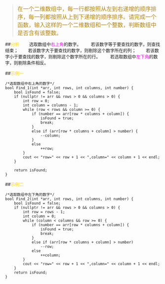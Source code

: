 ><font size=4 color=#B8860B>在一个二维数组中，每一行都按照从左到右递增的顺序排序，每一列都按照从上到下递增的顺序排序。请完成一个函数，输入这样的一个二维数组和一个整数，判断数组中是否含有该整数。</font>

##<font color=#FFD700>分析</font>
　　选取数组中<font color=#FF00FF>右上角</font>的数字。
　　若该数字等于要查找的数字，则查找结束；
　　若该数字大于要查找的数字，则剔除这个数字所在的列；
　　若该数字小于要查找的数字，则剔除这个数字所在的行。
　　若选取数组中<font color=#FF00FF>左下角</font>的数字，则剔除条件相反。

##<font color=#FFD700>示例一</font>
```
/*选取数组中右上角的数字*/
bool Find_1(int *arr, int rows, int columns, int number) {
	bool isFound = false;
	if (nullptr != arr && rows > 0 && columns > 0) {
		int row = 0;
		int column = columns - 1;
		while (row < rows && column >= 0) {
			if (number == arr[row * columns + column]) {
				isFound = true;
				break;
			}
			else if (arr[row * columns + column] > number) {
				--column;
			}
			else
				++row;
		}
		cout << "row=" << row + 1 << ",column=" << column + 1 << endl;
	}
	
	return isFound;
}
```

##<font color=#FFD700>示例二</font>
```
/*选取数组中左下角的数字*/
bool Find_2(int *arr, int rows, int columns, int number) {
	bool isFound = false;
	if (nullptr != arr && rows > 0 && columns > 0) {
		int row = rows - 1;
		int column = 0;
		while (column < columns && row >= 0) {
			if (number == arr[row * columns + column]) {
				isFound = true;
				break;
			}
			else if (arr[row * columns + column] > number)
				--row;
			else
				++column;
		}
		cout << "row=" << row + 1 << ",column=" << column + 1 << endl;
	}
	return isFound;
}
```